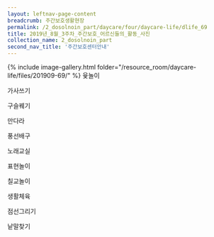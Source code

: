 ```yaml
--- 
layout: leftnav-page-content 
breadcrumb: 주간보호생활현장 
permalink: /2_dosolnoin_part/daycare/four/daycare-life/dlife_69
title: 2019년_8월_3주차_주간보호_어르신들의_활동_사진
collection_name: 2_dosolnoin_part
second_nav_title: '주간보호센터안내' 
---
```

{% include image-gallery.html folder="/resource_room/daycare-life/files/201909-69/" %}
윷놀이

가사쓰기

구슬꿰기

만다라

풍선배구

노래교실

표현놀이

칠교놀이

생활체육

점선그리기

낱말찾기